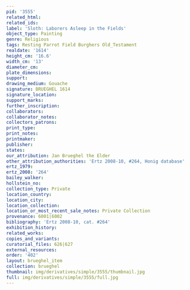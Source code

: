 ```yaml
---
pid: '3555'
related_html: 
related_ids: 
label: 'Sloth: Laborers Asleep in the Fields'
object_type: Painting
genre: Religious
tags: Resting Parrot Field Burghers Old_Testament
realdate: '1614'
height_cm: '16.6'
width_cm: '13'
diameter_cm: 
plate_dimensions: 
support: 
drawing_medium: Gouache
signature: BRUEGHEL 1614
signature_location: 
support_marks: 
further_inscription: 
collaborators: 
collaborator_notes: 
collectors_patrons: 
print_type: 
print_notes: 
printmaker: 
publisher: 
states: 
our_attribution: Jan Brueghel the Elder
other_attribution_authorities: 'Ertz 2008-10, #264, Honig database'
ertz_1979: 
ertz_2008: '264'
bailey_walker: 
hollstein_no: 
collection_type: Private
location_country: 
location_city: 
location_collection: 
location_or_most_recent_sale_notes: Private Collection
provenance: 6001|6002
bibliography: 'Ertz 2008-10, cat. #264'
exhibition_history: 
related_works: 
copies_and_variants: 
curatorial_files: 626|627
external_resources: 
order: '402'
layout: brueghel_item
collection: brueghel
thumbnail: img/derivatives/simple/3555/thumbnail.jpg
full: img/derivatives/simple/3555/full.jpg
---
```

